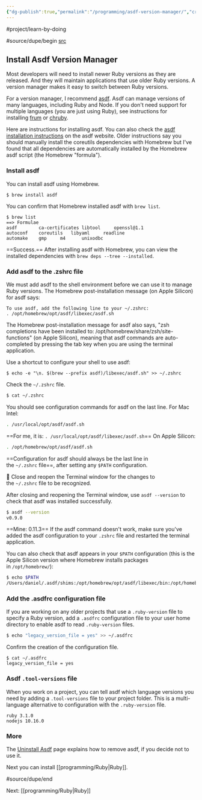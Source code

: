 ```yaml
---
{"dg-publish":true,"permalink":"/programming/asdf-version-manager/","created":"","updated":""}
---
```


#project/learn-by-doing 

#source/dupe/begin 
[src](https://mac.install.guide/ruby/5.html)
## Install Asdf Version Manager

Most developers will need to install newer Ruby versions as they are released. And they will maintain applications that use older Ruby versions. A version manager makes it easy to switch between Ruby versions.

For a version manager, I recommend [asdf](https://asdf-vm.com/). Asdf can manage versions of many languages, including Ruby and Node. If you don't need support for multiple languages (you are just using Ruby), see instructions for installing [frum](https://mac.install.guide/ruby/14.html) or [chruby](https://mac.install.guide/ruby/12.html).

Here are instructions for installing asdf. You can also check the [asdf installation instructions](https://asdf-vm.com/#/core-manage-asdf) on the asdf website. Older instructions say you should manually install the coreutils dependencies with Homebrew but I've found that all dependencies are automatically installed by the Homebrew asdf script (the Homebrew "formula").

### Install asdf

You can install asdf using Homebrew.

```
$ brew install asdf
```

You can confirm that Homebrew installed asdf with `brew list`.

```
$ brew list
==> Formulae
asdf		ca-certificates	libtool		openssl@1.1
autoconf	coreutils	libyaml		readline
automake	gmp		m4		unixodbc
```

==Success.== After installing asdf with Homebrew, you can view the installed dependencies with `brew deps --tree --installed`.

### Add asdf to the .zshrc file

We must add asdf to the shell environment before we can use it to manage Ruby versions. The Homebrew post-installation message (on Apple Silicon) for asdf says:

```
To use asdf, add the following line to your ~/.zshrc:
. /opt/homebrew/opt/asdf/libexec/asdf.sh
```

The Homebrew post-installation message for asdf also says, "zsh completions have been installed to: /opt/homebrew/share/zsh/site-functions" (on Apple Silicon), meaning that asdf commands are auto-completed by pressing the tab key when you are using the terminal application.

Use a shortcut to configure your shell to use asdf:

```
$ echo -e "\n. $(brew --prefix asdf)/libexec/asdf.sh" >> ~/.zshrc
```

Check the `~/.zshrc` file.

```bash
$ cat ~/.zshrc
```

You should see configuration commands for asdf on the last line. For Mac Intel:

```bash
. /usr/local/opt/asdf/asdf.sh
```

==For me, it is:
`. /usr/local/opt/asdf/libexec/asdf.sh`==
On Apple Silicon:

```bash
. /opt/homebrew/opt/asdf/asdf.sh
```

==Configuration for asdf should always be the last line in the `~/.zshrc` file==, after setting any `$PATH` configuration.

🚩 Close and reopen the Terminal window for the changes to the `~/.zshrc` file to be recognized.

After closing and reopening the Terminal window, use `asdf --version` to check that asdf was installed successfully.

```bash
$ asdf --version
v0.9.0
```

==Mine: 0.11.3== If the asdf command doesn't work, make sure you've added the asdf configuration to your `.zshrc` file and restarted the terminal application.

You can also check that asdf appears in your `$PATH` configuration (this is the Apple Silicon version where Homebrew installs packages in `/opt/homebrew/`):

```bash
$ echo $PATH
/Users/daniel/.asdf/shims:/opt/homebrew/opt/asdf/libexec/bin:/opt/homebrew/bin:/opt/homebrew/sbin:/usr/local/bin:/usr/bin:/bin:/usr/sbin:/sbin
```

### Add the .asdfrc configuration file

If you are working on any older projects that use a `.ruby-version` file to specify a Ruby version, add a `.asdfrc` configuration file to your user home directory to enable asdf to read `.ruby-version` files.

```bash
$ echo "legacy_version_file = yes" >> ~/.asdfrc
```

Confirm the creation of the configuration file.

```
$ cat ~/.asdfrc
legacy_version_file = yes
```

### Asdf `.tool-versions` file

When you work on a project, you can tell asdf which language versions you need by adding a `.tool-versions` file to your project folder. This is a multi-language alternative to configuration with the `.ruby-version` file.

```
ruby 3.1.0
nodejs 10.16.0
```

### More

The [Uninstall Asdf](https://mac.install.guide/faq/uninstall-asdf/index.html) page explains how to remove asdf, if you decide not to use it.

Next you can install [[programming/Ruby\|Ruby]].

#source/dupe/end 

Next: [[programming/Ruby\|Ruby]]